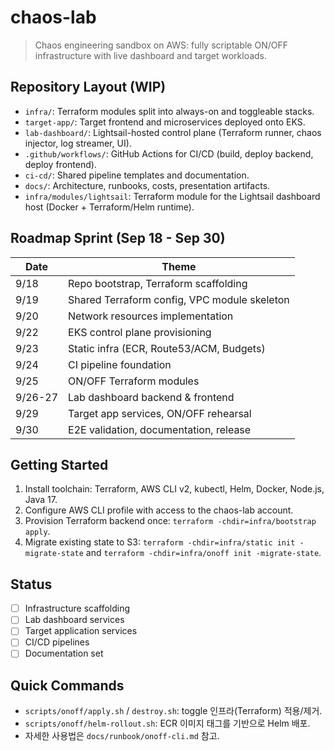 # chaos-lab

> Chaos engineering sandbox on AWS: fully scriptable ON/OFF infrastructure with live dashboard and target workloads.

## Repository Layout (WIP)
- `infra/`: Terraform modules split into always-on and toggleable stacks.
- `target-app/`: Target frontend and microservices deployed onto EKS.
- `lab-dashboard/`: Lightsail-hosted control plane (Terraform runner, chaos injector, log streamer, UI).
- `.github/workflows/`: GitHub Actions for CI/CD (build, deploy backend, deploy frontend).
- `ci-cd/`: Shared pipeline templates and documentation.
- `docs/`: Architecture, runbooks, costs, presentation artifacts.
- `infra/modules/lightsail`: Terraform module for the Lightsail dashboard host (Docker + Terraform/Helm runtime).

## Roadmap Sprint (Sep 18 - Sep 30)
| Date | Theme |
| --- | --- |
| 9/18 | Repo bootstrap, Terraform scaffolding |
| 9/19 | Shared Terraform config, VPC module skeleton |
| 9/20 | Network resources implementation |
| 9/22 | EKS control plane provisioning |
| 9/23 | Static infra (ECR, Route53/ACM, Budgets) |
| 9/24 | CI pipeline foundation |
| 9/25 | ON/OFF Terraform modules |
| 9/26-27 | Lab dashboard backend & frontend |
| 9/29 | Target app services, ON/OFF rehearsal |
| 9/30 | E2E validation, documentation, release |

## Getting Started
1. Install toolchain: Terraform, AWS CLI v2, kubectl, Helm, Docker, Node.js, Java 17.
2. Configure AWS CLI profile with access to the chaos-lab account.
3. Provision Terraform backend once: `terraform -chdir=infra/bootstrap apply`.
4. Migrate existing state to S3: `terraform -chdir=infra/static init -migrate-state` and `terraform -chdir=infra/onoff init -migrate-state`.

## Status
- [ ] Infrastructure scaffolding
- [ ] Lab dashboard services
- [ ] Target application services
- [ ] CI/CD pipelines
- [ ] Documentation set

## Quick Commands
- `scripts/onoff/apply.sh` / `destroy.sh`: toggle 인프라(Terraform) 적용/제거.
- `scripts/onoff/helm-rollout.sh`: ECR 이미지 태그를 기반으로 Helm 배포.
- 자세한 사용법은 `docs/runbook/onoff-cli.md` 참고.
